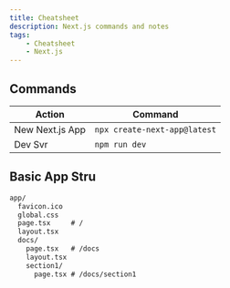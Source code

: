 ```yaml
--- 
title: Cheatsheet
description: Next.js commands and notes
tags:
    - Cheatsheet
    - Next.js
---
```


## Commands

| Action          | Command                          |
|---------------- | -------------------------------- |
| New Next.js App | ```npx create-next-app@latest``` |
| Dev Svr         | ```npm run dev```                |

## Basic App Stru

```txt
app/
  favicon.ico
  global.css
  page.tsx     # /
  layout.tsx
  docs/
    page.tsx   # /docs
    layout.tsx
    section1/
      page.tsx # /docs/section1
```
